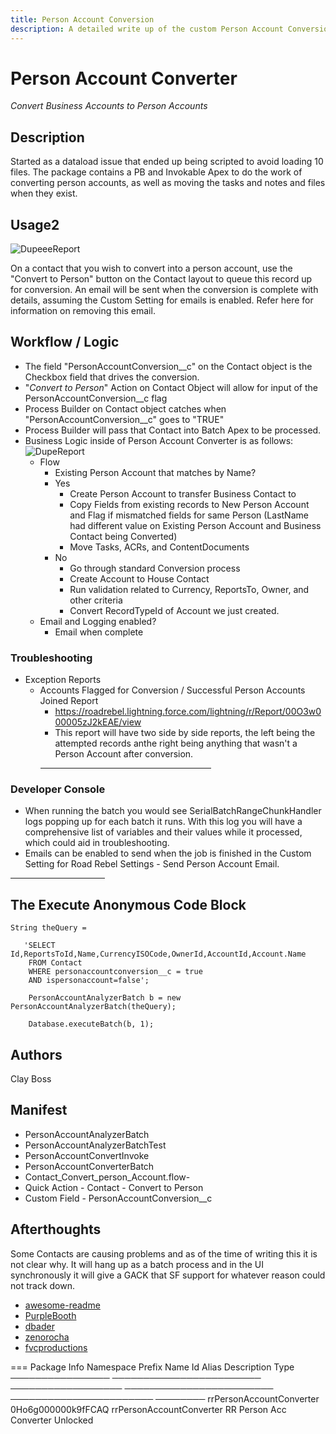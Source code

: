 ```yaml
---
title: Person Account Conversion
description: A detailed write up of the custom Person Account Conversion Functionality.
---
```


# Person Account Converter

_Convert Business Accounts to Person Accounts_

## Description

Started as a dataload issue that ended up being scripted to avoid loading 10 files. The package contains a PB and Invokable Apex to do the work of converting person accounts, as well as moving the tasks and notes and files when they exist.

## Usage2
![DupeeeReport](https://claytonboss7.github.io/voyajerwiki/assets/img/person-accounts-usage.gif)


On a contact that you wish to convert into a person account, use the "Convert to Person" button on the Contact layout to queue this record up for conversion.  An email will be sent when the conversion is complete with details, assuming the Custom Setting for emails is enabled.  Refer here for information on removing this email.

## Workflow / Logic

- The field "PersonAccountConversion\_\_c" on the Contact object is the Checkbox field that drives the conversion.
- "_Convert to Person_" Action on Contact Object will allow for input of the PersonAccountConversion\_\_c flag
- Process Builder on Contact object catches when "PersonAccountConversion\_\_c" goes to "TRUE"
- Process Builder will pass that Contact into Batch Apex to be processed.
- Business Logic inside of Person Account Converter is as follows:
  ![DupeReport](https://claytonboss7.github.io/voyajerwiki/assets/img/PersonAccountConversion.jpeg)
  - Flow
    - Existing Person Account that matches by Name?
    - Yes 
      - Create Person Account to transfer Business Contact to
      - Copy Fields from existing records to New Person Account and Flag if mismatched fields for same Person (LastName had different value on Existing Person Account and Business Contact being Converted)
      - Move Tasks, ACRs, and ContentDocuments
    - No
      - Go through standard Conversion process
      - Create Account to House Contact 
      - Run validation related to Currency, ReportsTo, Owner, and other criteria
      - Convert RecordTypeId of Account we just created.
  - Email and Logging enabled?
    - Email when complete

### Troubleshooting

- Exception Reports
  - Accounts Flagged for Conversion / Successful Person Accounts Joined Report
    - https://roadrebel.lightning.force.com/lightning/r/Report/00O3w000005zJ2kEAE/view
    - This report will have two side by side reports, the left being the attempted records anthe right being anything that wasn't a Person Account after conversion.
    <hr width="60%"/>
### Developer Console
  - When running the batch you would see SerialBatchRangeChunkHandler logs popping up for each batch it runs. With this log you will have a comprehensive list of variables and their values while it processed, which could aid in troubleshooting.
- Emails can be enabled to send when the job is finished in the Custom Setting for Road Rebel Settings - Send Person Account Email.

<hr width="30%"/>

## The Execute Anonymous Code Block

```
String theQuery =

   'SELECT Id,ReportsToId,Name,CurrencyISOCode,OwnerId,AccountId,Account.Name
    FROM Contact
    WHERE personaccountconversion__c = true
    AND ispersonaccount=false';

    PersonAccountAnalyzerBatch b = new PersonAccountAnalyzerBatch(theQuery);

    Database.executeBatch(b, 1);
```

## Authors

Clay Boss

## Manifest

- PersonAccountAnalyzerBatch
- PersonAccountAnalyzerBatchTest
- PersonAccountConvertInvoke
- PersonAccountConverterBatch
- Contact_Convert_person_Account.flow-
- Quick Action - Contact - Convert to Person
- Custom Field - PersonAccountConversion\_\_c

## Afterthoughts

Some Contacts are causing problems and as of the time of writing this it is not clear why. It will hang up as a batch process and in the UI synchronously it will give a GACK that SF support for whatever reason could not track down.

- [awesome-readme](https://github.com/matiassingers/awesome-readme)
- [PurpleBooth](https://gist.github.com/PurpleBooth/109311bb0361f32d87a2)
- [dbader](https://github.com/dbader/readme-template)
- [zenorocha](https://gist.github.com/zenorocha/4526327)
- [fvcproductions](https://gist.github.com/fvcproductions/1bfc2d4aecb01a834b46)

=== Package Info
Namespace Prefix  Name                      Id                  Alias                     Description              Type
────────────────  ────────────────────────  ──────────────────  ────────────────────────  ───────────────────────  ────────
                  rrPersonAccountConverter  0Ho6g000000k9fFCAQ  rrPersonAccountConverter  RR Person Acc Converter  Unlocked
